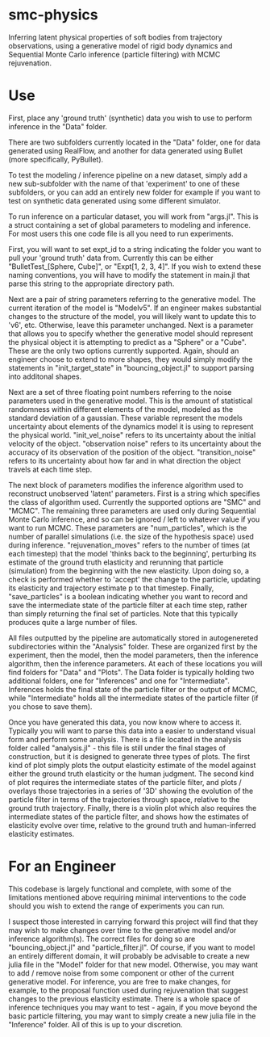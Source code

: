 # smc-physics
Inferring latent physical properties of soft bodies from trajectory observations, using a generative model of rigid body dynamics and Sequential Monte Carlo inference (particle filtering) with MCMC rejuvenation.

# Use

First, place any 'ground truth' (synthetic) data you wish to use to perform inference in the "Data" folder.  

There are two subfolders currently located in the "Data" folder, one for data generated using RealFlow, and another for data generated using Bullet (more specifically, PyBullet).

To test the modeling / inference pipeline on a new dataset, simply add a new sub-subfolder with the name of that 'experiment' to one of these subfolders, or you can add an entirely new folder for example if you want to test on synthetic data generated using some different simulator.

To run inference on a particular dataset, you will work from "args.jl".  This is a struct containing a set of global parameters to modeling and inference.  For most users this one code file is all you need to run experiments. 

First, you will want to set expt_id to a string indicating the folder you want to pull your 'ground truth' data from.  Currently this can be either "BulletTest_[Sphere, Cube]", or "Expt[1, 2, 3, 4]".  If you wish to extend these naming conventions, you will have to modify the statement in main.jl that parse this string to the appropriate directory path.

Next are a pair of string parameters referring to the generative model.  The current iteration of the model is "Modelv5".  If an engineer makes substantial changes to the structure of the model, you will likely want to update this to 'v6', etc.  Otherwise, leave this parameter unchanged.  Next is a parameter that allows you to specify whether the generative model should represent the physical object it is attempting to predict as a "Sphere" or a "Cube".  These are the only two options currently supported.  Again, should an engineer choose to extend to more shapes, they would simply modify the statements in "init_target_state" in "bouncing_object.jl" to support parsing into additonal shapes.

Next are a set of three floating point numbers referring to the noise parameters used in the generative model.  This is the amount of statistical randomness within different elements of the model, modeled as the standard deviation of a gaussian.  These variable represent the models uncertainty about elements of the dynamics model it is using to represent the physical world.  "init_vel_noise" refers to its uncertainty about the initial velocity of the object.  "observation noise" refers to its uncertainty about the accuracy of its observation of the position of the object.  "transition_noise" refers to its uncertainty about how far and in what direction the object travels at each time step.

The next block of parameters modifies the inference algorithm used to reconstruct unobserved 'latent' parameters.  First is a string which specifies the class of algorithm used.  Currently the supported options are "SMC" and "MCMC".  The remaining three parameters are used only during Sequential Monte Carlo inference, and so can be ignored / left to whatever value if you want to run MCMC.  These parameters are "num_particles", which is the number of parallel simulations (i.e. the size of the hypothesis space) used during inference.  "rejuvenation_moves" refers to the number of times (at each timestep) that the model 'thinks back to the beginning', perturbing its estimate of the ground truth elasticity and rerunning that particle (simulation) from the beginning with the new elasticity. Upon doing so, a check is performed whether to 'accept' the change to the particle, updating its elasticity and trajectory estimate p to that timestep. Finally, "save_particles" is a boolean indicating whether you want to record and save the intermediate state of the particle filter at each time step, rather than simply returning the final set of particles. Note that this typically produces quite a large number of files.

All files outputted by the pipeline are automatically stored in autogenereted subdirectories within the "Analysis" folder.  These are organized first by the experiment, then the model, then the model parameters, then the inference algorithm, then the inference parameters.  At each of these locations you will find folders for "Data" and "Plots". The Data folder is typically holding two additional folders, one for "Inferences" and one for "Intermediate".  Inferences holds the final state of the particle filter or the output of MCMC, while "Intermediate" holds all the intermediate states of the particle filter (if you chose to save them). 

Once you have generated this data, you now know where to access it.  Typically you will want to parse this data into a easier to understand visual form and perform some analysis.  There is a file located in the analysis folder called "analysis.jl" - this file is still under the final stages of construction, but it is designed to generate three types of plots.  The first kind of plot simply plots the output elasticity estimate of the model against either the ground truth elasticity or the human judgment.  The second kind of plot requires the intermediate states of the particle filter, and plots / overlays those trajectories in a series of '3D' showing the evolution of the particle filter in terms of the trajectories through space, relative to the ground truth trajectory.  Finally, there is a violin plot which also requires the intermediate states of the particle filter, and shows how the estimates of elasticity evolve over time, relative to the ground truth and human-inferred elasticity estimates.


# For an Engineer

This codebase is largely functional and complete, with some of the limitations mentioned above requiring minimal interventions to the code should you wish to extend the range of experiments you can run.

I suspect those interested in carrying forward this project will find that they may wish to make changes over time to the generative model and/or inference algorithm(s).  The correct files for doing so are "bouncing_object.jl" and "particle_filter.jl".  Of course, if you want to model an entirely different domain, it will probably be advisable to create a new julia file in the "Model" folder for that new model.  Otherwise, you may want to add / remove noise from some component or other of the current generative model.  For inference, you are free to make changes, for example, to the proposal function used during rejuvenation that suggest changes to the previous elasticity estimate.  There is a whole space of inference techniques you may want to test - again, if you move beyond the basic particle filtering, you may want to simply create a new julia file in the "Inference" folder. All of this is up to your discretion.  